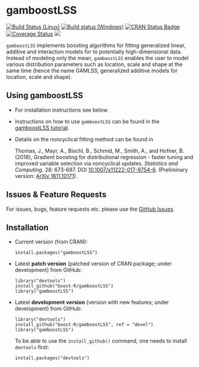 gamboostLSS
===========

[![Build Status (Linux)](https://travis-ci.org/boost-R/gamboostLSS.svg?branch=master)](https://travis-ci.org/boost-R/gamboostLSS) 
[![Build status (Windows)](https://ci.appveyor.com/api/projects/status/373t0tvx5v1i5ooq/branch/master?svg=true)](https://ci.appveyor.com/project/hofnerb/gamboostlss-s2whe/branch/master)
[![CRAN Status Badge](http://www.r-pkg.org/badges/version/gamboostLSS)](https://CRAN.R-project.org/package=gamboostLSS)
[![Coverage Status](https://coveralls.io/repos/github/boost-R/gamboostLSS/badge.svg?branch=master)](https://coveralls.io/github/boost-R/gamboostLSS?branch=master)
[![](http://cranlogs.r-pkg.org/badges/gamboostLSS)](https://CRAN.R-project.org/package=gamboostLSS)

`gamboostLSS` implements boosting algorithms for fitting generalized linear,
additive and interaction models for to potentially high-dimensional data.
Instead of modeling only the mean, `gamboostLSS` enables the user to model
various distribution parameters such as location, scale and shape at the same
time (hence the name GAMLSS, generalized additive models for location, scale and
shape).


## Using gamboostLSS

- For installation instructions see below. 

- Instructions on how to use `gamboostLSS` can be found in the 
  [gamboostLSS tutorial](https://www.jstatsoft.org/article/view/v074i01).

- Details on the noncyclical fitting method can be found in 

    Thomas, J., Mayr, A., Bischl, B., Schmid, M., Smith, A., and Hofner, B. (2018), 
    Gradient boosting for distributional regression - faster tuning and improved 
    variable selection via noncyclical updates. 
    *Statistics and Computing*. 28: 673-687. DOI [10.1007/s11222-017-9754-6](http://dx.doi.org/10.1007/s11222-017-9754-6).
    (Preliminary version: [ArXiv 1611.10171](https://arxiv.org/abs/1611.10171)).

## Issues & Feature Requests

For issues, bugs, feature requests etc. please use the [GitHub Issues](https://github.com/boost-R/gamboostLSS/issues).

## Installation

- Current version (from CRAN): 
  ```
  install.packages("gamboostLSS")
  ```

- Latest **patch version** (patched version of CRAN package; under development) from GitHub:
  ```
  library("devtools")
  install_github("boost-R/gamboostLSS")
  library("gamboostLSS")
  ```

- Latest **development version** (version with new features; under development) from GitHub:
  ```
  library("devtools")
  install_github("boost-R/gamboostLSS", ref = "devel")
  library("gamboostLSS")
  ```

  To be able to use the `install_github()` command, one needs to install `devtools` first:
  ```
  install.packages("devtools")
  ```

